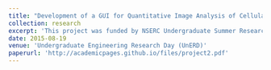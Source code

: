 ```yaml
---
title: "Development of a GUI for Quantitative Image Analysis of Cellular and Molecular Dynamics during Tissue Morphogenesis"
collection: research
excerpt: 'This project was funded by NSERC Undergraduate Summer Research Award and was supervised by Dr. Rodrigo Fernandez-Gonzalez.'
date: 2015-08-19
venue: 'Undergraduate Engineering Research Day (UnERD)'
paperurl: 'http://academicpages.github.io/files/project2.pdf'
---
```

